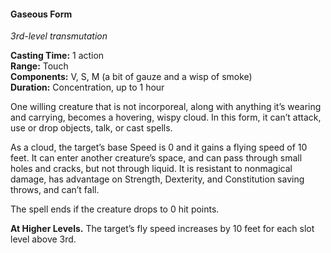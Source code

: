 #### Gaseous Form
<!-- markdownlint-disable link-image-reference-definitions -->
[_metadata_:spell_name]:- "Gaseous Form"
[_metadata_:spell_level]:- "3"
[_metadata_:spell_school]:- "transmutation"
[_metadata_:ritual]:- "false"
[_metadata_:casting_time_amount]:- "1"
[_metadata_:casting_time_unit]:- "action"
[_metadata_:range]:- "Touch"
[_metadata_:target]:- "One willing, corporeal creature"
[_metadata_:components_verbal]:- "true"
[_metadata_:components_somatic]:- "true"
[_metadata_:components_material]:- "true"
[_metadata_:components_material_description]:- "a bit of gauze and a wisp of smoke"
[_metadata_:duration]:- "1 hour"
[_metadata_:concentration]:- "true"
[_metadata_:compared_to_wotc_srd_5.1]:- "mechanics_different_wording_different"
[_metadata_:compared_to_a5e_srd]:- "mechanics_same_wording_different"
<!-- markdownlint-disable-next-line no-emphasis-as-heading -->
_3rd-level transmutation_

**Casting Time:** 1 action \
**Range:** Touch \
**Components:** V, S, M (a bit of gauze and a wisp of smoke) \
**Duration:** Concentration, up to 1 hour

One willing creature that is not incorporeal, along with anything it’s wearing and carrying, becomes a hovering, wispy cloud.
In this form, it can’t attack, use or drop objects, talk, or cast spells.

As a cloud, the target’s base Speed is 0 and it gains a flying speed of 10 feet.
It can enter another creature’s space, and can pass through small holes and cracks, but not through liquid.
It is resistant to nonmagical damage, has advantage on Strength, Dexterity, and Constitution saving throws, and can’t fall.

The spell ends if the creature drops to 0 hit points.

**At Higher Levels.**
The target’s fly speed increases by 10 feet for each slot level above 3rd.
